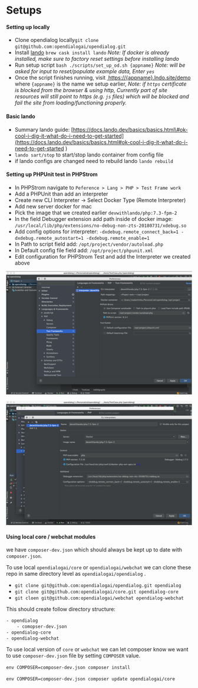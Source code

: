 # Setups

#### Setting up locally 

* Clone opendialog locally`git clone git@github.com:opendialogai/opendialog.git` 
* Install [lando](https://docs.lando.dev/basics/installation.html)  `brew cask install lando` _Note: If docker is already installed, make sure to factory reset settings before installing lando_
* Run setup script `bash ./scripts/set_up_od.sh {appname}`  _Note: will be asked for input to reset/populate example data, Enter `yes`_ 
* Once the script finishes running, visit [ https://{appname}.lndo.site/demo]( https://opendialog.lndo.site/demo) where `{appname}` is the name we setup earlier, _Note: if `https` certificate is blocked from the browser & using http, Currently part of site resources will still point to https \(e.g. `js` files\) which will be blocked and fail the site from loading/functioning properly._

#### Basic lando

* Summary lando guide: [https://docs.lando.dev/basics/basics.html\#ok-cool-i-dig-it-what-do-i-need-to-get-started](https://docs.lando.dev/basics/basics.html#ok-cool-i-dig-it-what-do-i-need-to-get-started
  )
* `lando sart/stop` to start/stop lando container from config file
* if lando configs are changed need to rebuild lando `lando rebuild`

#### Setting up PHPUnit test in PHPStrom

* In PHPStrom navigate to `Peference > Lang > PHP > Test Frame work` 
* Add a PHPUnit than add an interpreter
* Create new CLI Interpreter -&gt; Select Docker Type \(Remote Interpreter\)
* Add new server docker for mac
* Pick the image that we created earlier `devwithlando/php:7.3-fpm-2` 
* In the field Debugger extension add path inside of docker image: `/usr/local/lib/php/extensions/no-debug-non-zts-20180731/xdebug.so` 
* Add config options for interpreter: `-dxdebug.remote_connect_back=1 -dxdebug.remote_autostart=1 -dxdebug.remote_enable=1`
* In Path to script field add: `/opt/project/vendor/autoload.php` 
* In Default config file field add: `/opt/project/phpunit.xml` 
* Edit configuration for PHPStrom Test and add the Interpreter we created above

![Test Frameworks](../../.gitbook/assets/screenshot-2019-10-25-at-10.45.25.png)

![Interpreters](../../.gitbook/assets/screenshot-2019-10-25-at-10.46.57.png)

#### Using local core / webchat modules

we have `composer-dev.json` which should always be kept up to date with `composer.json`.

To use local `opendialogai/core` or `opendialogai/webchat` we can clone these repo in same directory level as `opendialogai/opendialog` .

* `git clone git@github.com:opendialogai/opendialog.git opendialog`
* `git clone git@github.com:opendialogai/core.git opendialog-core` 
* `git cloen git@github.com:opendialogai/webchat opendialog-webchat` 

This should create follow directory structure: 

```text
- opendialog
    - comopser-dev.json
- opendialog-core
- opendialog-webchat
```

To use local version of `core` or `webchat` we can let composer know we want to use `composer-dev.json` file by setting `COMPOSER` value.

`env COMPOSER=composer-dev.json composer install` 

`env COMPOSER=composer-dev.json composer update opendialogai/core` 




